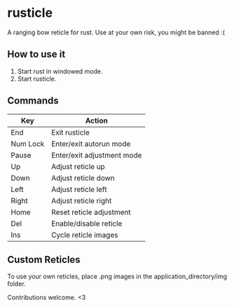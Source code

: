 rusticle
========

A ranging bow reticle for rust.  Use at your own risk, you might be banned :(

How to use it
-------------

1. Start rust in windowed mode.
2. Start rusticle.

Commands
--------

| Key         | Action
| --------    | ------
| End         | Exit rusticle
| Num Lock    | Enter/exit autorun mode
| Pause       | Enter/exit adjustment mode
| Up          | Adjust reticle up
| Down        | Adjust reticle down
| Left        | Adjust reticle left
| Right       | Adjust reticle right
| Home        | Reset reticle adjustment
| Del         | Enable/disable reticle
| Ins         | Cycle reticle images

Custom Reticles
---------------
To use your own reticles, place .png images in the application_directory/img folder.

Contributions welcome. <3
